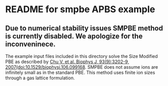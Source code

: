 README for smpbe APBS example
=====================================

Due to numerical stability issues SMPBE method is currently disabled. We apologize for the inconveninece.
---

The example input files included in this directory solve the Size Modified PBE as described by [Chu V, et al. Biophys J, 93(9):3202-9, 2007(doi:10.1529/biophysj.106.099168](http://www.ncbi.nlm.nih.gov/pmc/articles/PMC2025650/). SMPBE does not assume ions are infinitely small as in the standard PBE. This method uses finite ion sizes through a gas lattice formulation.